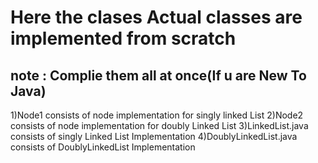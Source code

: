 # Here the clases Actual classes are implemented from scratch
## note : Complie them all at once(If u are New To Java) 
1)Node1 consists of node implementation for singly linked List
2)Node2 consists of node implementation for doubly Linked List
3)LinkedList.java consists of singly Linked List Implementation
4)DoublyLinkedList.java consists of DoublyLinkedList Implementation